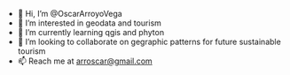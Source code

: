 - 👋 Hi, I’m @OscarArroyoVega
- 👀 I’m interested in geodata and tourism
- 🌱 I’m currently learning qgis and phyton
- 💞️ I’m looking to collaborate on gegraphic patterns for future sustainable tourism 
- 📫 Reach me at arroscar@gmail.com

<!---
OscarArroyoVega/OscarArroyoVega is a ✨ special ✨ repository because its `README.md` (this file) appears on your GitHub profile.
You can click the Preview link to take a look at your changes.
--->
